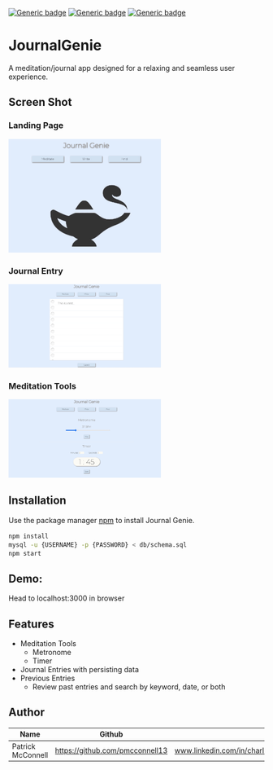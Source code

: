 [![Generic badge](https://img.shields.io/badge/npm-6.14.8-<COLOR>.svg)](https://shields.io/)
[![Generic badge](https://img.shields.io/badge/node-v15.12.0-orange.svg)](https://shields.io/)
[![Generic badge](https://img.shields.io/badge/react-17.0.2-yellowgreen.svg)](https://shields.io/)

# JournalGenie

A meditation/journal app designed for a relaxing and seamless user experience.

## Screen Shot
### Landing Page
<img src="./readMeImages/mainPage.jpg" width="300px">

### Journal Entry
<img src="./readMeImages/journalEntry.jpg" width="300px">

### Meditation Tools
<img src="./readMeImages/meditationTools.jpg" width="300px">

## Installation

Use the package manager [npm](https://www.npmjs.com/get-npm) to install Journal Genie.

```bash
npm install
mysql -u {USERNAME} -p {PASSWORD} < db/schema.sql
npm start
```

## Demo:
Head to localhost:3000 in browser

## Features
- Meditation Tools
  - Metronome
  - Timer
- Journal Entries with persisting data
- Previous Entries
  - Review past entries and search by keyword, date, or both


## Author
| Name                | Github                            | LinkedIn                                     |
| --------------------|:------------------------------:   |------------------------------------------:   |
| Patrick McConnell   |https://github.com/pmcconnell13    |www.linkedin.com/in/charlespatrickmcconnell   |



